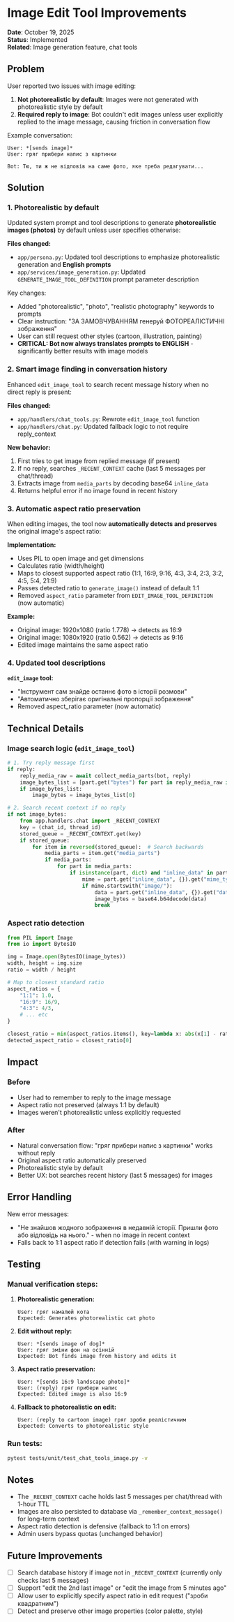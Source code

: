 # Image Edit Tool Improvements

**Date**: October 19, 2025  
**Status**: Implemented  
**Related**: Image generation feature, chat tools

## Problem

User reported two issues with image editing:

1. **Not photorealistic by default**: Images were not generated with photorealistic style by default
2. **Required reply to image**: Bot couldn't edit images unless user explicitly replied to the image message, causing friction in conversation flow

Example conversation:
```
User: *[sends image]*
User: гряг прибери напис з картинки

Bot: Тю, ти ж не відповів на саме фото, яке треба редагувати...
```

## Solution

### 1. Photorealistic by default

Updated system prompt and tool descriptions to generate **photorealistic images (photos)** by default unless user specifies otherwise:

**Files changed:**
- `app/persona.py`: Updated tool descriptions to emphasize photorealistic generation and **English prompts**
- `app/services/image_generation.py`: Updated `GENERATE_IMAGE_TOOL_DEFINITION` prompt parameter description

Key changes:
- Added "photorealistic", "photo", "realistic photography" keywords to prompts
- Clear instruction: "ЗА ЗАМОВЧУВАННЯМ генеруй ФОТОРЕАЛІСТИЧНІ зображення"
- User can still request other styles (cartoon, illustration, painting)
- **CRITICAL: Bot now always translates prompts to ENGLISH** - significantly better results with image models

### 2. Smart image finding in conversation history

Enhanced `edit_image_tool` to search recent message history when no direct reply is present:

**Files changed:**
- `app/handlers/chat_tools.py`: Rewrote `edit_image_tool` function
- `app/handlers/chat.py`: Updated fallback logic to not require reply_context

**New behavior:**
1. First tries to get image from replied message (if present)
2. If no reply, searches `_RECENT_CONTEXT` cache (last 5 messages per chat/thread)
3. Extracts image from `media_parts` by decoding base64 `inline_data`
4. Returns helpful error if no image found in recent history

### 3. Automatic aspect ratio preservation

When editing images, the tool now **automatically detects and preserves** the original image's aspect ratio:

**Implementation:**
- Uses PIL to open image and get dimensions
- Calculates ratio (width/height)
- Maps to closest supported aspect ratio (1:1, 16:9, 9:16, 4:3, 3:4, 2:3, 3:2, 4:5, 5:4, 21:9)
- Passes detected ratio to `generate_image()` instead of default 1:1
- Removed `aspect_ratio` parameter from `EDIT_IMAGE_TOOL_DEFINITION` (now automatic)

**Example:**
- Original image: 1920x1080 (ratio 1.778) → detects as 16:9
- Original image: 1080x1920 (ratio 0.562) → detects as 9:16
- Edited image maintains the same aspect ratio

### 4. Updated tool descriptions

**`edit_image` tool:**
- "Інструмент сам знайде останнє фото в історії розмови"
- "Автоматично зберігає оригінальні пропорції зображення"
- Removed aspect_ratio parameter (now automatic)

## Technical Details

### Image search logic (`edit_image_tool`)

```python
# 1. Try reply message first
if reply:
    reply_media_raw = await collect_media_parts(bot, reply)
    image_bytes_list = [part.get("bytes") for part in reply_media_raw if part.get("kind") == "image"]
    if image_bytes_list:
        image_bytes = image_bytes_list[0]

# 2. Search recent context if no reply
if not image_bytes:
    from app.handlers.chat import _RECENT_CONTEXT
    key = (chat_id, thread_id)
    stored_queue = _RECENT_CONTEXT.get(key)
    if stored_queue:
        for item in reversed(stored_queue):  # Search backwards
            media_parts = item.get("media_parts")
            if media_parts:
                for part in media_parts:
                    if isinstance(part, dict) and "inline_data" in part:
                        mime = part.get("inline_data", {}).get("mime_type", "")
                        if mime.startswith("image/"):
                            data = part.get("inline_data", {}).get("data", "")
                            image_bytes = base64.b64decode(data)
                            break
```

### Aspect ratio detection

```python
from PIL import Image
from io import BytesIO

img = Image.open(BytesIO(image_bytes))
width, height = img.size
ratio = width / height

# Map to closest standard ratio
aspect_ratios = {
    "1:1": 1.0,
    "16:9": 16/9,
    "4:3": 4/3,
    # ... etc
}

closest_ratio = min(aspect_ratios.items(), key=lambda x: abs(x[1] - ratio))
detected_aspect_ratio = closest_ratio[0]
```

## Impact

### Before
- User had to remember to reply to the image message
- Aspect ratio not preserved (always 1:1 by default)
- Images weren't photorealistic unless explicitly requested

### After  
- Natural conversation flow: "гряг прибери напис з картинки" works without reply
- Original aspect ratio automatically preserved
- Photorealistic style by default
- Better UX: bot searches recent history (last 5 messages) for images

## Error Handling

New error messages:
- "Не знайшов жодного зображення в недавній історії. Пришли фото або відповідь на нього." - when no image in recent context
- Falls back to 1:1 aspect ratio if detection fails (with warning in logs)

## Testing

### Manual verification steps:

1. **Photorealistic generation:**
   ```
   User: гряг намалюй кота
   Expected: Generates photorealistic cat photo
   ```

2. **Edit without reply:**
   ```
   User: *[sends image of dog]*
   User: гряг зміни фон на осінній
   Expected: Bot finds image from history and edits it
   ```

3. **Aspect ratio preservation:**
   ```
   User: *[sends 16:9 landscape photo]*
   User: (reply) гряг прибери напис
   Expected: Edited image is also 16:9
   ```

4. **Fallback to photorealistic on edit:**
   ```
   User: (reply to cartoon image) гряг зроби реалістичним
   Expected: Converts to photorealistic style
   ```

### Run tests:
```bash
pytest tests/unit/test_chat_tools_image.py -v
```

## Notes

- The `_RECENT_CONTEXT` cache holds last 5 messages per chat/thread with 1-hour TTL
- Images are also persisted to database via `_remember_context_message()` for long-term context
- Aspect ratio detection is defensive (fallback to 1:1 on errors)
- Admin users bypass quotas (unchanged behavior)

## Future Improvements

- [ ] Search database history if image not in `_RECENT_CONTEXT` (currently only checks last 5 messages)
- [ ] Support "edit the 2nd last image" or "edit the image from 5 minutes ago"
- [ ] Allow user to explicitly specify aspect ratio in edit request ("зроби квадратним")
- [ ] Detect and preserve other image properties (color palette, style)
